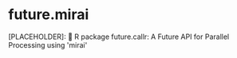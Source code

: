# future.mirai
[PLACEHOLDER]: :rocket: R package future.callr: A Future API for Parallel Processing using 'mirai'
